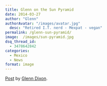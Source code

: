 ```yaml
---
title: Glenn on the Sun Pyramid
date: 2014-03-27
author: "Glenn"
authorAvatar: "/images/avatar.jpg"
  desc: "Retired I.T. nerd - Mexpat - vegan"
permalink: /glenn-sun-pyramid/
image:  /images/sun-pyramid.jpg
dsq_thread_id:
  - 3478642842
categories:
  - Mexico
  - News
format: image
---
```

<div id="fb-root">
</div>



<div class="fb-post" data-href="https://www.facebook.com/photo.php?fbid=10153940673635437&set=a.10153940673575437.1073741837.648515436&type=1" data-width="466">
  <div class="fb-xfbml-parse-ignore">
    <a href="https://www.facebook.com/photo.php?fbid=10153940673635437&set=a.10153940673575437.1073741837.648515436&type=1">Post</a> by <a href="https://www.facebook.com/dixonge">Glenn Dixon</a>.
  </div>
</div>
